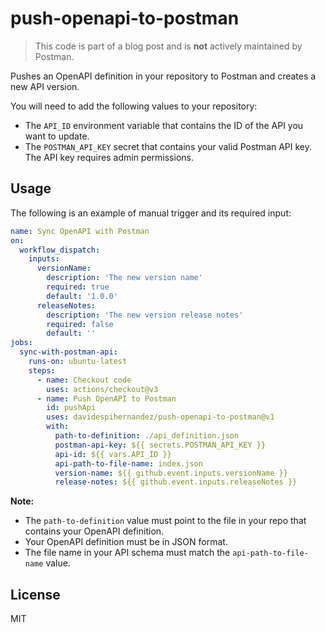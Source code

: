 # push-openapi-to-postman

> This code is part of a blog post and is **not** actively maintained by Postman.

Pushes an OpenAPI definition in your repository to Postman and creates a new API version.

You will need to add the following values to your repository:

- The `API_ID` environment variable that contains the ID of the API you want to update.
- The `POSTMAN_API_KEY` secret that contains your valid Postman API key. The API key requires admin permissions.

## Usage

The following is an example of manual trigger and its required input:

```yaml
name: Sync OpenAPI with Postman
on:
  workflow_dispatch:
    inputs:
      versionName:
        description: 'The new version name'
        required: true
        default: '1.0.0'
      releaseNotes:
        description: 'The new version release notes'
        required: false
        default: ''
jobs:
  sync-with-postman-api:
    runs-on: ubuntu-latest
    steps:
      - name: Checkout code
        uses: actions/checkout@v3
      - name: Push OpenAPI to Postman
        id: pushApi
        uses: davidespihernandez/push-openapi-to-postman@v1
        with:
          path-to-definition: ./api_definition.json
          postman-api-key: ${{ secrets.POSTMAN_API_KEY }}
          api-id: ${{ vars.API_ID }}
          api-path-to-file-name: index.json
          version-name: ${{ github.event.inputs.versionName }}
          release-notes: ${{ github.event.inputs.releaseNotes }}
```

**Note:**

- The `path-to-definition` value must point to the file in your repo that contains your OpenAPI definition.
- Your OpenAPI definition must be in JSON format.
- The file name in your API schema must match the `api-path-to-file-name` value.

## License

MIT